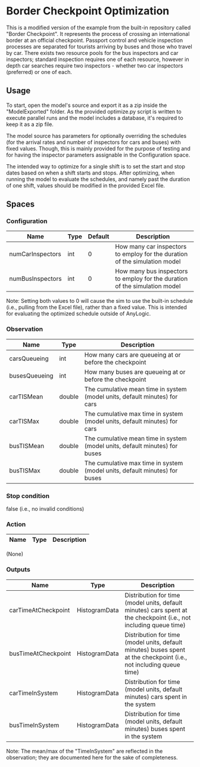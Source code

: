 Border Checkpoint Optimization
==============================

This is a modified version of the example from the built-in repository called "Border Checkpoint". It represents the process of crossing an international border at an official checkpoint. Passport control and vehicle inspection processes are separated for tourists arriving by buses and those who travel by car. There exists two resource pools for the bus inspectors and car inspectors; standard inspection requires one of each resource, however in depth car searches require two inspectors - whether two car inspectors (preferred) or one of each.


## Usage

To start, open the model's source and export it as a zip inside the "ModelExported" folder. As the provided optimize.py script is written to execute parallel runs and the model includes a database, it's required to keep it as a zip file.

The model source has parameters for optionally overriding the schedules (for the arrival rates and number of inspectors for cars and buses) with fixed values. Though, this is mainly provided for the purpose of testing and for having the inspector parameters assignable in the Configuration space. 

The intended way to optimize for a single shift is to set the start and stop dates based on when a shift starts and stops. After optimizing, when running the model to evaluate the schedules, and namely past the duration of one shift, values should be modified in the provided Excel file.

## Spaces

### Configuration

| Name             | Type | Default | Description                                                                |
|------------------|------|---------|----------------------------------------------------------------------------|
| numCarInspectors | int  | 0       | How many car inspectors to employ for the duration of the simulation model |
| numBusInspectors | int  | 0       | How many bus inspectors to employ for the duration of the simulation model |

Note: Setting both values to 0 will cause the sim to use the built-in schedule (i.e., pulling from the Excel file), rather than a fixed value. This is intended for evaluating the optimized schedule outside of AnyLogic.

### Observation

| Name          | Type   | Description                                                                 |
|---------------|--------|-----------------------------------------------------------------------------|
| carsQueueing  | int    | How many cars are queueing at or before the checkpoint                      |
| busesQueueing | int    | How many buses are queueing at or before the checkpoint                     |
| carTISMean    | double | The cumulative mean time in system (model units, default minutes) for cars  |
| carTISMax     | double | The cumulative max time in system (model units, default minutes) for cars   |
| busTISMean    | double | The cumulative mean time in system (model units, default minutes) for buses |
| busTISMax     | double | The cumulative max time in system (model units, default minutes) for buses  |

### Stop condition
false (i.e., no invalid conditions)

### Action

| Name | Type | Description |
|------|------|-------------|

(None)

### Outputs

| Name                | Type          | Description                                                                                                         |
|---------------------|---------------|---------------------------------------------------------------------------------------------------------------------|
| carTimeAtCheckpoint | HistogramData | Distribution for time (model units, default minutes) cars spent at the checkpoint (i.e., not including queue time)  |
| busTimeAtCheckpoint | HistogramData | Distribution for time (model units, default minutes) buses spent at the checkpoint (i.e., not including queue time) |
| carTimeInSystem     | HistogramData | Distribution for time (model units, default minutes) cars spent in the system                                       |
| busTimeInSystem     | HistogramData | Distribution for time (model units, default minutes) buses spent in the system                                      |

Note: The mean/max of the "TimeInSystem" are reflected in the observation; they are documented here for the sake of completeness.
